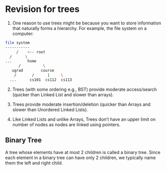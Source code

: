 # Revision for trees

1. One reason to use trees might be because you want to store information that naturally forms a hierarchy. For example, the file system on a computer:

```bash
file system
-----------
     /    <-- root
  /      \
...       home
      /          \
   ugrad        course
    /       /      |     \
  ...      cs101  cs112  cs113  
```
2. Trees (with some ordering e.g., BST) provide moderate access/search (quicker than Linked List and slower than arrays).

3. Trees provide moderate insertion/deletion (quicker than Arrays and slower than Unordered Linked Lists).

4. Like Linked Lists and unlike Arrays, Trees don’t have an upper limit on number of nodes as nodes are linked using pointers.

## Binary Tree
A tree whose elements have at most 2 children is called a binary tree. Since each element in a binary tree can have only 2 children, we typically name them the left and right child.

